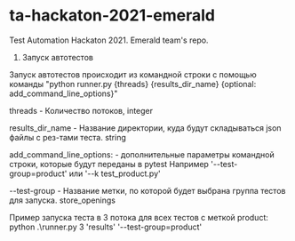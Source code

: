 # ta-hackaton-2021-emerald
Test Automation Hackaton 2021. Emerald team's repo.


1. Запуск автотестов

Запуск автотестов происходит из командной строки с помощью команды "python runner.py {threads} {results_dir_name} {optional: add_command_line_options}"

threads - Количество потоков, integer

results_dir_name - Название директории, куда будут складываться json файлы с рез-тами теста. string

add_command_line_options: - дополнительные параметры командной строки, которые будут переданы в pytest
Например '--test-group=product' или '--k test_product.py'


--test-group - Название метки, по которой будет выбрана группа тестов для запуска. store_openings

Пример запуска теста в 3 потока для всех тестов с меткой product: python .\runner.py 3 'results' '--test-group=product' 

